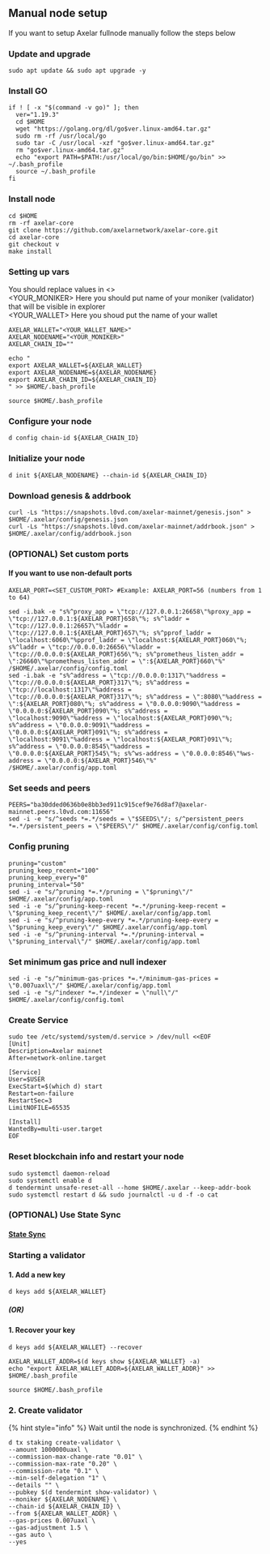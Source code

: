 ## Manual node setup
If you want to setup Axelar fullnode manually follow the steps below

### Update and upgrade
```
sudo apt update && sudo apt upgrade -y
```

### Install GO
```
if ! [ -x "$(command -v go)" ]; then
  ver="1.19.3"
  cd $HOME
  wget "https://golang.org/dl/go$ver.linux-amd64.tar.gz"
  sudo rm -rf /usr/local/go
  sudo tar -C /usr/local -xzf "go$ver.linux-amd64.tar.gz"
  rm "go$ver.linux-amd64.tar.gz"
  echo "export PATH=$PATH:/usr/local/go/bin:$HOME/go/bin" >> ~/.bash_profile
  source ~/.bash_profile
fi
```

### Install node
```
cd $HOME
rm -rf axelar-core
git clone https://github.com/axelarnetwork/axelar-core.git
cd axelar-core
git checkout v
make install
```


### Setting up vars
You should replace values in <> <br />
<YOUR_MONIKER> Here you should put name of your moniker (validator) that will be visible in explorer <br />
<YOUR_WALLET> Here you shoud put the name of your wallet

```
AXELAR_WALLET="<YOUR_WALLET_NAME>"
AXELAR_NODENAME="<YOUR_MONIKER>"
AXELAR_CHAIN_ID=""
```

```
echo "
export AXELAR_WALLET=${AXELAR_WALLET}
export AXELAR_NODENAME=${AXELAR_NODENAME}
export AXELAR_CHAIN_ID=${AXELAR_CHAIN_ID}
" >> $HOME/.bash_profile

source $HOME/.bash_profile
```


### Configure your node
```
d config chain-id ${AXELAR_CHAIN_ID}
```

### Initialize your node
```
d init ${AXELAR_NODENAME} --chain-id ${AXELAR_CHAIN_ID}
```

### Download genesis & addrbook
```
curl -Ls "https://snapshots.l0vd.com/axelar-mainnet/genesis.json" > $HOME/.axelar/config/genesis.json
curl -Ls "https://snapshots.l0vd.com/axelar-mainnet/addrbook.json" > $HOME/.axelar/config/addrbook.json
```

### (OPTIONAL) Set custom ports

#### If you want to use non-default ports
```
AXELAR_PORT=<SET_CUSTOM_PORT> #Example: AXELAR_PORT=56 (numbers from 1 to 64)
```
```
sed -i.bak -e "s%^proxy_app = \"tcp://127.0.0.1:26658\"%proxy_app = \"tcp://127.0.0.1:${AXELAR_PORT}658\"%; s%^laddr = \"tcp://127.0.0.1:26657\"%laddr = \"tcp://127.0.0.1:${AXELAR_PORT}657\"%; s%^pprof_laddr = \"localhost:6060\"%pprof_laddr = \"localhost:${AXELAR_PORT}060\"%; s%^laddr = \"tcp://0.0.0.0:26656\"%laddr = \"tcp://0.0.0.0:${AXELAR_PORT}656\"%; s%^prometheus_listen_addr = \":26660\"%prometheus_listen_addr = \":${AXELAR_PORT}660\"%" /$HOME/.axelar/config/config.toml
sed -i.bak -e "s%^address = \"tcp://0.0.0.0:1317\"%address = \"tcp://0.0.0.0:${AXELAR_PORT}317\"%; s%^address = \"tcp://localhost:1317\"%address = \"tcp://0.0.0.0:${AXELAR_PORT}317\"%; s%^address = \":8080\"%address = \":${AXELAR_PORT}080\"%; s%^address = \"0.0.0.0:9090\"%address = \"0.0.0.0:${AXELAR_PORT}090\"%; s%^address = \"localhost:9090\"%address = \"localhost:${AXELAR_PORT}090\"%; s%^address = \"0.0.0.0:9091\"%address = \"0.0.0.0:${AXELAR_PORT}091\"%; s%^address = \"localhost:9091\"%address = \"localhost:${AXELAR_PORT}091\"%; s%^address = \"0.0.0.0:8545\"%address = \"0.0.0.0:${AXELAR_PORT}545\"%; s%^ws-address = \"0.0.0.0:8546\"%ws-address = \"0.0.0.0:${AXELAR_PORT}546\"%" /$HOME/.axelar/config/app.toml
```


### Set seeds and peers
```
PEERS="ba30dded0636b0e8bb3ed911c915cef9e76d8af7@axelar-mainnet.peers.l0vd.com:11656"
sed -i -e "s/^seeds *=.*/seeds = \"$SEEDS\"/; s/^persistent_peers *=.*/persistent_peers = \"$PEERS\"/" $HOME/.axelar/config/config.toml
```

### Config pruning
```
pruning="custom"
pruning_keep_recent="100"
pruning_keep_every="0"
pruning_interval="50"
sed -i -e "s/^pruning *=.*/pruning = \"$pruning\"/" $HOME/.axelar/config/app.toml
sed -i -e "s/^pruning-keep-recent *=.*/pruning-keep-recent = \"$pruning_keep_recent\"/" $HOME/.axelar/config/app.toml
sed -i -e "s/^pruning-keep-every *=.*/pruning-keep-every = \"$pruning_keep_every\"/" $HOME/.axelar/config/app.toml
sed -i -e "s/^pruning-interval *=.*/pruning-interval = \"$pruning_interval\"/" $HOME/.axelar/config/app.toml
```

### Set minimum gas price and null indexer
```
sed -i -e "s/^minimum-gas-prices *=.*/minimum-gas-prices = \"0.007uaxl\"/" $HOME/.axelar/config/app.toml
sed -i -e "s/^indexer *=.*/indexer = \"null\"/" $HOME/.axelar/config/config.toml
```

### Create Service
```
sudo tee /etc/systemd/system/d.service > /dev/null <<EOF
[Unit]
Description=Axelar mainnet
After=network-online.target

[Service]
User=$USER
ExecStart=$(which d) start
Restart=on-failure
RestartSec=3
LimitNOFILE=65535

[Install]
WantedBy=multi-user.target
EOF
```

### Reset blockchain info and restart your node
```
sudo systemctl daemon-reload
sudo systemctl enable d
d tendermint unsafe-reset-all --home $HOME/.axelar --keep-addr-book
sudo systemctl restart d && sudo journalctl -u d -f -o cat
```

### (OPTIONAL) Use State Sync

#### [State Sync]()


### Starting a validator

#### 1. Add a new key
```
d keys add ${AXELAR_WALLET}
```
##### (OR)

#### 1. Recover your key
```
d keys add ${AXELAR_WALLET} --recover
```

```
AXELAR_WALLET_ADDR=$(d keys show ${AXELAR_WALLET} -a)
echo "export AXELAR_WALLET_ADDR=${AXELAR_WALLET_ADDR}" >> $HOME/.bash_profile

source $HOME/.bash_profile
```


### 2. Create validator

{% hint style="info" %}
Wait until the node is synchronized.
{% endhint %}

```
d tx staking create-validator \
--amount 1000000uaxl \
--commission-max-change-rate "0.01" \
--commission-max-rate "0.20" \
--commission-rate "0.1" \
--min-self-delegation "1" \
--details "" \
--pubkey $(d tendermint show-validator) \
--moniker ${AXELAR_NODENAME} \
--chain-id ${AXELAR_CHAIN_ID} \
--from ${AXELAR_WALLET_ADDR} \
--gas-prices 0.007uaxl \
--gas-adjustment 1.5 \
--gas auto \
--yes
```

